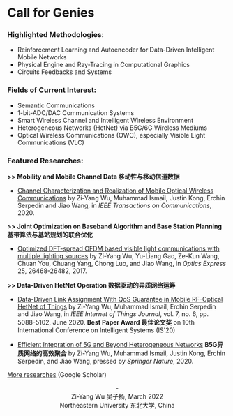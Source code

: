 # Call for Genies

### Highlighted Methodologies:
- Reinforcement Learning and Autoencoder for Data-Driven Intelligent Mobile Networks
- Physical Engine and Ray-Tracing in Computational Graphics
- Circuits Feedbacks and Systems

### Fields of Current Interest:
- Semantic Communications
- 1-bit-ADC/DAC Communication Systems
- Smart Wireless Channel and Intelligent Wireless Environment
- Heterogeneous Networks (HetNet) via B5G/6G Wireless Mediums
- Optical Wireless Communications (OWC), especially Visible Light Communications (VLC)

### Featured Researches:

**>> Mobility and Mobile Channel Data 移动性与移动信道数据** 

  - [Channel Characterization and Realization of Mobile Optical Wireless Communications](https://ieeexplore.ieee.org/abstract/document/9140033) by Zi-Yang Wu, Muhammad Ismail, Justin Kong, Erchin Serpedin and Jiao Wang, in _IEEE Transactions on Communications_, 2020.
  
**>> Joint Optimization on Baseband Algorithm and Base Station Planning 基带算法与基站规划的联合优化** 
  
  - [Optimized DFT-spread OFDM based visible light communications with multiple lighting sources](https://www.osapublishing.org/oe/abstract.cfm?uri=oe-25-22-26468) by Zi-Yang Wu, Yu-Liang Gao, Ze-Kun Wang, Chuan You, Chuang Yang, Chong Luo, and Jiao Wang, in _Optics Express_ 25, 26468-26482, 2017.
  
**>> Data-Driven HetNet Operation 数据驱动的异质网络运筹** 
  
  - [Data-Driven Link Assignment With QoS Guarantee in Mobile RF-Optical HetNet of Things](https://ieeexplore.ieee.org/stamp/stamp.jsp?tp=&arnumber=9007356&isnumber=9115800) by Zi-Yang Wu, Muhammad Ismail, Erchin Serpedin and Jiao Wang, in _IEEE Internet of Things Journal_, vol. 7, no. 6, pp. 5088-5102, June 2020. **Best Paper Award 最佳论文奖** on 10th International Conference on Intelligent Systems (IS'20)
  
  - [Efficient Integration of 5G and Beyond Heterogeneous Networks](https://link.springer.com/book/10.1007%2F978-981-15-6938-8) **B5G异质网络的高效聚合** by Zi-Yang Wu, Muhammad Ismail, Justin Kong, Erchin Serpedin, and Jiao Wang, pressed by _Springer Nature_, 2020.
  
[More researches](https://scholar.google.com.hk/citations?user=BDEsGscAAAAJ&hl=zh-CN) (Google Scholar)

<center> - </center>

<center>Zi-Yang Wu 吴子扬, March 2022</center>

<center>Northeastern University 东北大学, China</center>

